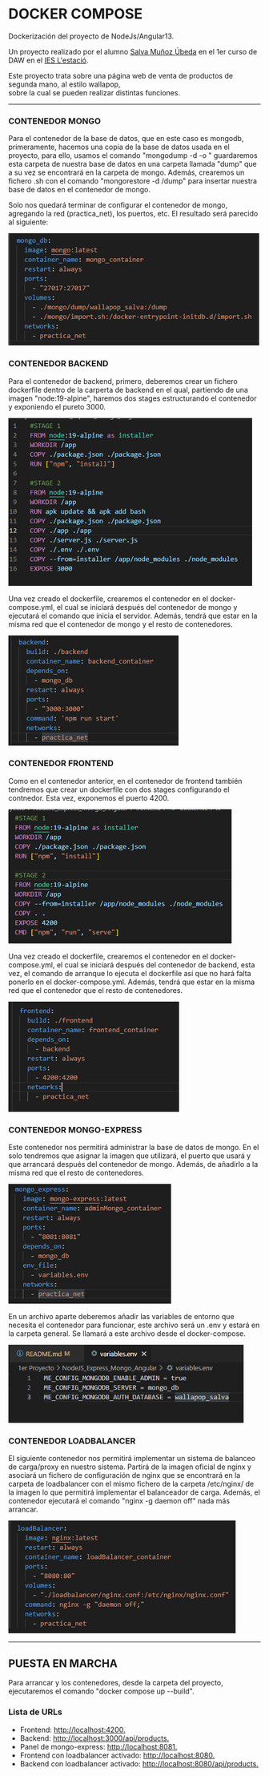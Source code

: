 <h1>DOCKER COMPOSE</h1>

<p style="text-align: justify">Dockerización del proyecto de NodeJs/Angular13.<br>
  
Un proyecto realizado por el alumno <a href="https://github.com/Salmu10">Salva Muñoz Úbeda</a> en el 1er curso de DAW en el <a href="https://portal.edu.gva.es/iestacio/">IES L'estació</a>.<br>
  
Este proyecto trata sobre una página web de venta de productos de segunda mano, al estilo wallapop,<br> sobre la cual se pueden realizar distintas funciones.</p>
<hr>
  
<h3>CONTENEDOR MONGO</h3>
 
<p>Para el contenedor de la base de datos, que en este caso es mongodb, primeramente, hacemos 
una copia de la base de datos usada en el proyecto, para ello, usamos el comando "mongodump -d <database name> -o <target directory>"
guardaremos esta carpeta de nuestra base de datos en una carpeta llamada "dump" que a su vez se encontrará en la carpeta de mongo.
Además, crearemos un fichero .sh con el comando "mongorestore -d <database name> /dump" para insertar nuestra base de datos en el 
contenedor de mongo.<p>

<p>Solo nos quedará terminar de configurar el contenedor de mongo, agregando la red (practica_net), los puertos, etc.
El resultado será parecido al siguiente:</p>

<img src="images/mongo_1.png">

<h3>CONTENEDOR BACKEND</h3>

<p>Para el contenedor de backend, primero, deberemos crear un fichero dockerfile dentro de la carperta de backend en el qual, partiendo 
de una imagen "node:19-alpine", haremos dos stages estructurando el contenedor y exponiendo el pureto 3000.</p>

<img src="images/backend_1.png">

<p>Una vez creado el dockerfile, crearemos el contenedor en el docker-compose.yml, el cual se iniciará después del contenedor de mongo y 
ejecutará el comando que inicia el servidor. Además, tendrá que estar en la misma red que el contenedor de mongo y el resto de contenedores.</p>

<img src="images/backend_2.png">

<h3>CONTENEDOR FRONTEND</h3>

<p>Como en el contenedor anterior, en el contenedor de frontend también tendremos que crear un dockerfile con dos stages configurando el contnedor. Esta vez, exponemos el puerto 4200.</p>

<img src="images/frontend_1.png">

<p>Una vez creado el dockerfile, crearemos el contenedor en el docker-compose.yml, el cual se iniciará después del contenedor de backend,
esta vez, el comando de arranque lo ejecuta el dockerfile así que no hará falta ponerlo en el docker-compose.yml. Además, tendrá que estar 
en la misma red que el contenedor que el resto de contenedores.</p>

<img src="images/frontend_2.png">

<h3>CONTENEDOR MONGO-EXPRESS</h3>

<p>Este contenedor nos permitirá administrar la base de datos de mongo. En el solo tendremos que asignar la
imagen que utilizará, el puerto que usará y que arrancará después del contenedor de mongo. Además, de añadirlo a la misma red que el resto de contenedores.</p>

<img src="images/mongo_express_1.png">

<p>En un archivo aparte deberemos añadir las variables de entorno que necesita el contenedor para funcionar, este archivo será un .env y estará en la carpeta general. Se llamará a este archivo desde el docker-compose.</p>

<img src="images/mongo_express_2.png">

<h3>CONTENEDOR LOADBALANCER</h3>

<p>El siguiente contenedor nos permitirá implementar un sistema de balanceo de carga/proxy en nuestro sistema. Partirá de la imagen oficial de nginx y asociará un fichero de configuración de nginx que se encontrará en la carpeta de loadbalancer con el mismo fichero de la carpeta /etc/nginx/ de la imagen lo que permitirá implementar el balanceador de carga. Además, el contenedor ejecutará el comando "nginx -g daemon off" nada más arrancar.</p>

<img src="images/loadbalancer.png">

<hr>

<h2>PUESTA EN MARCHA</h2>

<p>Para arrancar y los contenedores, desde la carpeta del proyecto, ejecutaremos el comando "docker compose up --build".</p>

<h3>Lista de URLs</h3>
<ul>
  <li>Frontend: <a href="http://localhost:4200">http://localhost:4200.</a></li>
  <li>Backend: <a href="http://localhost:3000/api/products">http://localhost:3000/api/products.</a></li>
  <li>Panel de mongo-express: <a href="http://localhost:8081">http://localhost:8081.</a></li>
  <li>Frontend con loadbalancer activado: <a href="http://localhost:8080">http://localhost:8080.</a></li>
  <li>Backend con loadbalancer activado: <a href="http://localhost:8080/api/products">http://localhost:8080/api/products.</a></li>
</ul>